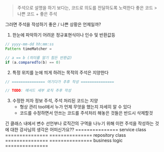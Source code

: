 > 주석으로 설명을 하기 보다는, 코드로 의도를 전달하도록 노력한다
> 좋은 코드 > 나쁜 코드 + 좋은 주석

그러면 주석을 작성하기 좋은 / 나쁜 상황은 언제일까?

1. 한눈에 파악하기 어려운 정규표현식이나 인수 및 반환값등
```java
// yyyy-mm-dd hh:mm:ss
Pattern timeMatcher = 

// a == b (의미를 알기 힘든 반환값)
if (a.comparedTo(b) == 0)
```

2. 특정 위치를 눈에 띄게 하려는 목적의 주석은 지양한다
```java
// =============== 여기다가 추후 작성 ===============

// TODO: 메서드 세부 로직 추후 작성

```

3. 수정한 저자 정보 주석, 주석 처리된 코드는 지양
	- 형상 관리 tool에서 누가 언제 무엇을 했는지 자세히 알 수 있다
	- 코드를 수정하면서 안쓰는 코드를 주석처리 해놓은 것들은 반드시 삭제할것

긴 클래스 내에서 변수 선언부나 로직간의 구역을 나누기 위해 이런 주석을 작성하는 것에 대한 강사님의 생각은 어떠신가요??
=============== service class ===============
=============== repository class ===============
=============== business logic ===============

